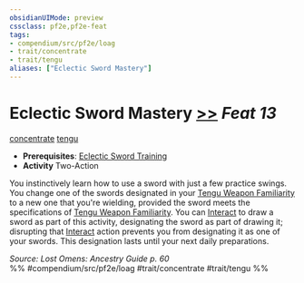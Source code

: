 ```yaml
---
obsidianUIMode: preview
cssclass: pf2e,pf2e-feat
tags:
- compendium/src/pf2e/loag
- trait/concentrate
- trait/tengu
aliases: ["Eclectic Sword Mastery"]
---
```

# Eclectic Sword Mastery  [>>](../../rules/core-rulebook/chapter-9-playing-the-game.md#Actions "Two-Action") *Feat 13*  
[concentrate](../../rules/traits/concentrate.md)  [tengu](../../rules/traits/tengu-b1.md)  

- **Prerequisites**: [Eclectic Sword Training](eclectic-sword-training-apg.md)
- **Activity** Two-Action

You instinctively learn how to use a sword with just a few practice swings. You change one of the swords designated in your [Tengu Weapon Familiarity](tengu-weapon-familiarity-apg.md) to a new one that you're wielding, provided the sword meets the specifications of [Tengu Weapon Familiarity](tengu-weapon-familiarity-apg.md). You can [Interact](../../rules/actions/interact.md) to draw a sword as part of this activity, designating the sword as part of drawing it; disrupting that [Interact](../../rules/actions/interact.md) action prevents you from designating it as one of your swords. This designation lasts until your next daily preparations.

*Source: Lost Omens: Ancestry Guide p. 60*  
%% #compendium/src/pf2e/loag #trait/concentrate #trait/tengu %%